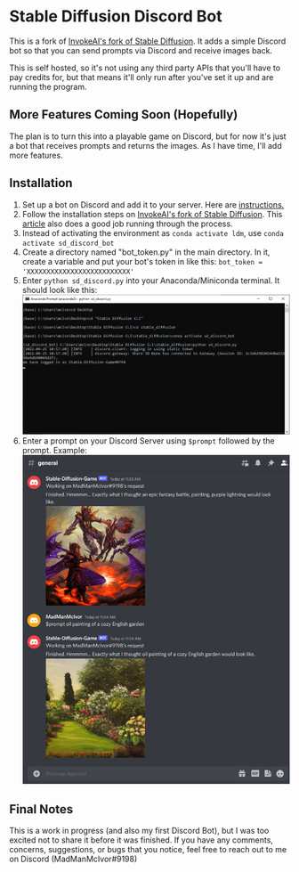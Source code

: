 # Stable Diffusion Discord Bot

This is a fork of [InvokeAI's fork of Stable Diffusion](https://github.com/invoke-ai/InvokeAI). It adds a simple Discord bot so that you can send prompts via Discord and receive images back.

This is self hosted, so it's not using any third party APIs that you'll have to pay credits for, but that means it'll only run after you've set it up and are running the program.

## More Features Coming Soon (Hopefully)
The plan is to turn this into a playable game on Discord, but for now it's just a bot that receives prompts and returns the images. As I have time, I'll add more features.


## Installation
 1. Set up a bot on Discord and add it to your server. Here are [instructions.](https://discordpy.readthedocs.io/en/stable/discord.html)
 2. Follow the installation steps on [InvokeAI's fork of Stable Diffusion](https://github.com/invoke-ai/InvokeAI).  This [article](https://stablediffusionguides.carrd.co/#four) also does a good job running through the process.
 3. Instead of activating the environment as `conda activate ldm`, use `conda activate sd_discord_bot` 
 4. Create a directory named "bot_token.py" in the main directory. In it, create a variable and put your bot's token in like this: 
    `bot_token = 'XXXXXXXXXXXXXXXXXXXXXXXXXX'`
5. Enter `python sd_discord.py` into your Anaconda/Miniconda terminal. It should look like this: 
![screenshot of the terminal](readme_images/SD_Discord_Bot_terminal.png) 
6. Enter a prompt on your Discord Server using `$prompt` followed by the prompt. Example: ![example of how to use a prompt in discord](readme_images/SD_Discord_Bot_prompt_example.png)

## Final Notes
This is a work in progress (and also my first Discord Bot), but I was too excited not to share it before it was finished. If you have any comments, concerns, suggestions, or bugs that you notice, feel free to reach out to me on Discord (MadManMcIvor#9198)
